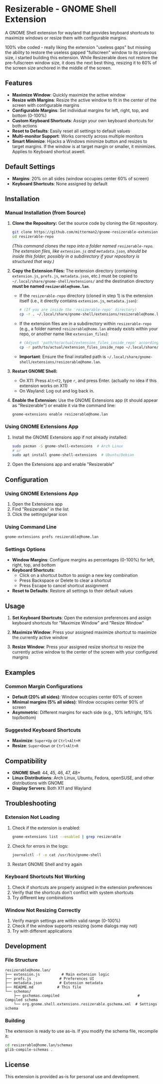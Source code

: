 # Resizerable - GNOME Shell Extension

A GNOME Shell extension for wayland that provides keyboard shortcuts to maximize windows or resize them with configurable margins.

100% vibe coded - really liking the extension "useless gaps" but missing the ability to restore the useless gapped "fullscreen" window to its previous size, i started building this extension. While Resizerable does not restore the pre-fullscreen window size, it does the next best thing, resizing it to 60% of the screen size anchored in the middle of the screen. 

## Features

- **Maximize Window**: Quickly maximize the active window
- **Resize with Margins**: Resize the active window to fit in the center of the screen with configurable margins
- **Configurable Margins**: Set individual margins for left, right, top, and bottom (0-100%)
- **Custom Keyboard Shortcuts**: Assign your own keyboard shortcuts for both actions
- **Reset to Defaults**: Easily reset all settings to default values
- **Multi-monitor Support**: Works correctly across multiple monitors
- **Smart Minimize**: Hijacks a Windows minimize button and resizes to target margins. If the window is at target margin or smaller, it minimizes. Applies to Keyboard shortcut aswell.

## Default Settings

- **Margins**: 20% on all sides (window occupies center 60% of screen)
- **Keyboard Shortcuts**: None assigned by default

## Installation

### Manual Installation (from Source)

1.  **Clone the Repository:**
    Get the source code by cloning the Git repository. 
    ```bash
    git clone https://github.com/mitterman2/gnome-resizerable-extension resizerable-repo
    cd resizerable-repo
    ```
    *(This command clones the repo into a folder named `resizerable-repo`. The extension files, like `extension.js` and `metadata.json`, should be inside this folder, possibly in a subdirectory if your repository is structured that way.)*

2.  **Copy the Extension Files:**
    The extension directory (containing `extension.js`, `prefs.js`, `metadata.json`, etc.) must be copied to `~/.local/share/gnome-shell/extensions/` and the destination directory **must be named `resizerable@home.lan`**.

    *   If the `resizerable-repo` directory (cloned in step 1) is the extension itself (i.e., it directly contains `extension.js`, `metadata.json`):
        ```bash
        # (If you are inside the 'resizerable-repo' directory)
        cp -r . ~/.local/share/gnome-shell/extensions/resizerable@home.lan
        ```
    *   If the extension files are in a subdirectory within `resizerable-repo` (e.g., a folder named `resizerable@home.lan` already exists within your repo, or another name like `extension_files`):
        ```bash
        # (Adjust 'path/to/actual/extension_files_inside_repo' accordingly)
        cp -r path/to/actual/extension_files_inside_repo ~/.local/share/gnome-shell/extensions/resizerable@home.lan
        ```
    *   **Important**: Ensure the final installed path is `~/.local/share/gnome-shell/extensions/resizerable@home.lan`.

3.  **Restart GNOME Shell:**
    *   On X11: Press `Alt+F2`, type `r`, and press Enter. (actually no idea if this extension works on X11)
    *   On Wayland: Log out and log back in.

4.  **Enable the Extension:**
    Use the GNOME Extensions app (it should appear as "Resizerable") or enable it via the command line:
    ```bash
    gnome-extensions enable resizerable@home.lan
    ```

### Using GNOME Extensions App

1. Install the GNOME Extensions app if not already installed:
   ```bash
   sudo pacman -S gnome-shell-extensions  # Arch Linux
   # or
   sudo apt install gnome-shell-extensions  # Ubuntu/Debian
   ```

2. Open the Extensions app and enable "Resizerable"

## Configuration

### Using GNOME Extensions App

1. Open the Extensions app
2. Find "Resizerable" in the list
3. Click the settings/gear icon

### Using Command Line

```bash
gnome-extensions prefs resizerable@home.lan
```

### Settings Options

- **Window Margins**: Configure margins as percentages (0-100%) for left, right, top, and bottom
- **Keyboard Shortcuts**: 
  - Click on a shortcut button to assign a new key combination
  - Press Backspace or Delete to clear a shortcut
  - Press Escape to cancel shortcut assignment
- **Reset to Defaults**: Restore all settings to their default values

## Usage

1. **Set Keyboard Shortcuts**: Open the extension preferences and assign keyboard shortcuts for "Maximize Window" and "Resize Window"

2. **Maximize Window**: Press your assigned maximize shortcut to maximize the currently active window

3. **Resize Window**: Press your assigned resize shortcut to resize the currently active window to the center of the screen with your configured margins

## Examples

### Common Margin Configurations

- **Default (20% all sides)**: Window occupies center 60% of screen
- **Minimal margins (5% all sides)**: Window occupies center 90% of screen  
- **Asymmetric**: Different margins for each side (e.g., 10% left/right, 15% top/bottom)

### Suggested Keyboard Shortcuts

- **Maximize**: `Super+Up` or `Ctrl+Alt+M`
- **Resize**: `Super+Down` or `Ctrl+Alt+R`

## Compatibility

- **GNOME Shell**: 44, 45, 46, 47, 48+
- **Linux Distributions**: Arch Linux, Ubuntu, Fedora, openSUSE, and other distributions with GNOME
- **Display Servers**: Both X11 and Wayland

## Troubleshooting

### Extension Not Loading

1. Check if the extension is enabled:
   ```bash
   gnome-extensions list --enabled | grep resizerable
   ```

2. Check for errors in the logs:
   ```bash
   journalctl -f -o cat /usr/bin/gnome-shell
   ```

3. Restart GNOME Shell and try again

### Keyboard Shortcuts Not Working

1. Check if shortcuts are properly assigned in the extension preferences
2. Verify that the shortcuts don't conflict with system shortcuts
3. Try different key combinations

### Window Not Resizing Correctly

1. Verify margin settings are within valid range (0-100%)
2. Check if the window supports resizing (some dialogs may not)
3. Try with different applications

## Development

### File Structure

```
resizerable@home.lan/
├── extension.js          # Main extension logic
├── prefs.js             # Preferences UI
├── metadata.json        # Extension metadata
├── README.md           # This file
└── schemas/
    ├── gschemas.compiled                                    # Compiled schema
    └── org.gnome.shell.extensions.resizerable.gschema.xml  # Settings schema
```

### Building

The extension is ready to use as-is. If you modify the schema file, recompile it:

```bash
cd resizerable@home.lan/schemas
glib-compile-schemas .
```

## License

This extension is provided as-is for personal use and development. 
